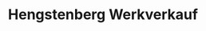 ---
title: "Hengstenberg Werkverkauf"
url: /bad-friedrichshall/hengstenberg-werkverkauf/
shop: Allgemein
---